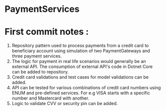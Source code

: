 # PaymentServices

# First commit notes :
1. Repository pattern used to process payments from a credit card to beneficiary account using simulation of two PaymentGateways and three payment services. 
2. The logic for payment in real life scenarios would generally be an external API. The consumption of external API's code in Dotnet Core can be added to repository.
3. Credit card validations and test cases for model validations can be added. 
4. API can be tested for various combinations of credit card numbers using ENUM and pre-defined services. For e.g VISA starts with a specific number and Mastercard with another. 
5. Logic to validate CVV or security pin can be added. 

